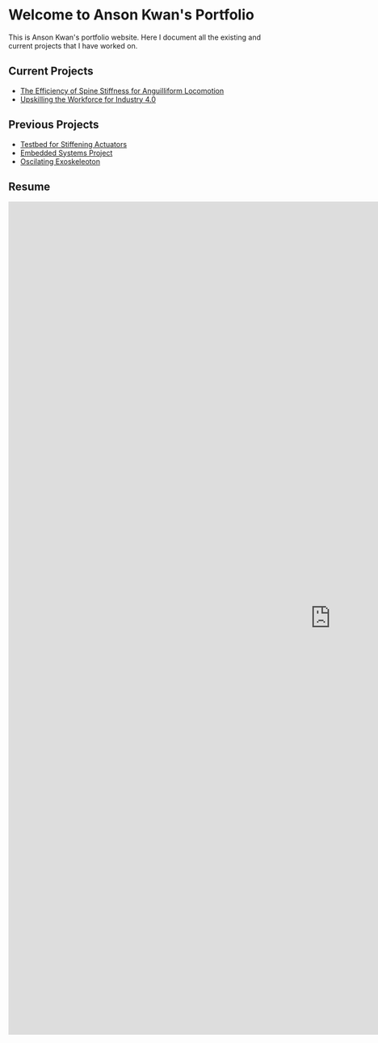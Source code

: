 # Welcome to Anson Kwan's Portfolio

This is Anson Kwan's portfolio website. Here I document all the existing and current projects that I have worked on.

## Current Projects

* [The Efficiency of Spine Stiffness for Anguilliform Locomotion](/Spines)
* [Upskilling the Workforce for Industry 4.0](/Training_Station)

## Previous Projects

* [Testbed for Stiffening Actuators](/Kaiteki)
* [Embedded Systems Project](/Embedded)
* [Oscilating Exoskeleoton](/Exo)

## Resume

<embed src="https://aakwan.github.io/Images/Anson_Kwan_Resume.pdf" width="1275px" height="1650px"/>
